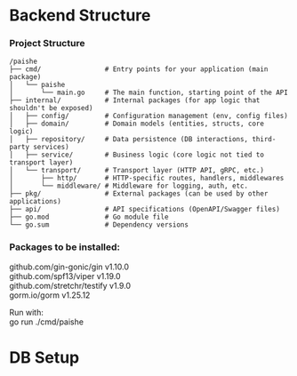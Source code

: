 # Backend Structure

### Project Structure
```
/paishe
├── cmd/                # Entry points for your application (main package)
│   └── paishe
│       └── main.go     # The main function, starting point of the API
├── internal/           # Internal packages (for app logic that shouldn't be exposed)
│   ├── config/         # Configuration management (env, config files)
│   ├── domain/         # Domain models (entities, structs, core logic)
│   ├── repository/     # Data persistence (DB interactions, third-party services)
│   ├── service/        # Business logic (core logic not tied to transport layer)
│   └── transport/      # Transport layer (HTTP API, gRPC, etc.)
│       ├── http/       # HTTP-specific routes, handlers, middlewares
│       └── middleware/ # Middleware for logging, auth, etc.
├── pkg/                # External packages (can be used by other applications)
├── api/                # API specifications (OpenAPI/Swagger files)
├── go.mod              # Go module file
└── go.sum              # Dependency versions
```

### Packages to be installed:
github.com/gin-gonic/gin v1.10.0  
github.com/spf13/viper v1.19.0  
github.com/stretchr/testify v1.9.0  
gorm.io/gorm v1.25.12  


Run with:  
go run ./cmd/paishe


# DB Setup
